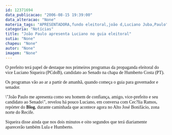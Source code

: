 ```yaml
---
id: 12371694
data_publicacao: "2006-08-15 19:39:00"
data_alteracao: "None"
materia_tags: "APRESENTADORA,fundo eleitoral,joão d,Luciano Juba,Paulo"
categoria: "Notícias"
title: "João Paulo apresenta Luciano no guia eleitoral"
sutia: "None"
chapeu: "None"
autor: "None"
imagem: "None"
---
```

<p><P><FONT face=Verdana>O prefeito terá papel de destaque nos primeiros programas da propaganda eleitoral do vice Luciano Siqueira (PCdoB), candidato ao Senado na chapa de Humberto Costa (PT).</FONT></P></p>
<p><P><FONT face=Verdana>Os programas vão ao ar a partir de amanhã, quando começa o guia para governador e senador.</FONT></P></p>
<p><P><FONT face=Verdana>\"João Paulo me apresenta como seu homem de confiança, amigo, vice-prefeito e seu candidato ao Senado\", revelou há pouco Luciano, em conversa com Cec?lia Ramos, repórter do <STRONG>Blog</STRONG>, durante caminhada que acontece agora no Alto José Bonifácio, zona norte do Recife.</FONT></P></p>
<p><P><FONT face=Verdana>Siqueira disse ainda que nos dois minutos e oito segundos que terá diariamente aparecerão também Lula e Humberto.</FONT></P> </p>
